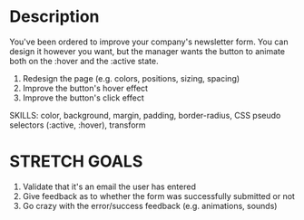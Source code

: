 Description
============

You've been ordered to improve your company's newsletter form. 
You can design it however you want, but the manager wants the button to
animate both on the :hover and the :active state.

1. Redesign the page (e.g. colors, positions, sizing, spacing)
2. Improve the button's hover effect
3. Improve the button's click effect

SKILLS:
color, background, margin, padding, border-radius, 
CSS pseudo selectors (:active, :hover), transform


STRETCH GOALS
============

1. Validate that it's an email the user has entered
2. Give feedback as to whether the form was successfully submitted or not
3. Go crazy with the error/success feedback (e.g. animations, sounds)
